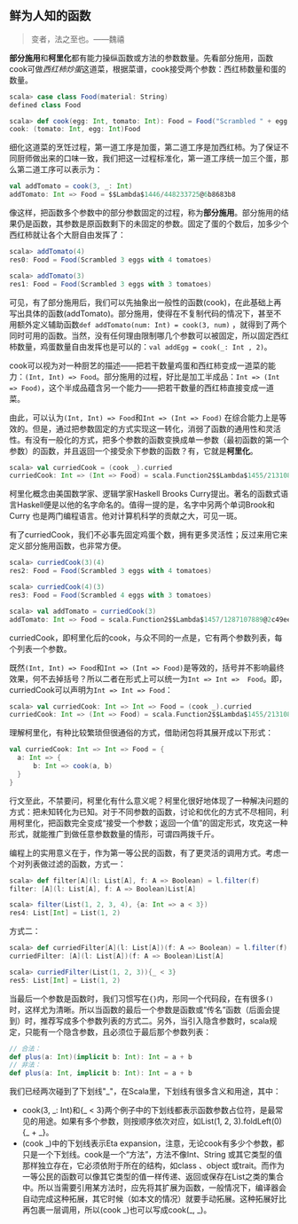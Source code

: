 ## 鲜为人知的函数

> 变者，法之至也。——魏禧

**部分施用**和**柯里化**都有能力操纵函数或方法的参数数量。先看部分施用，函数cook可做*西红柿炒蛋*这道菜，根据菜谱，cook接受两个参数：西红柿数量和蛋的数量。
```scala
scala> case class Food(material: String)
defined class Food

scala> def cook(egg: Int, tomato: Int): Food = Food("Scrambled " + egg  + " eggs with " + tomato + " tomatoes")
cook: (tomato: Int, egg: Int)Food
```
细化这道菜的烹饪过程，第一道工序是加蛋，第二道工序是加西红柿。为了保证不同厨师做出来的口味一致，我们把这一过程标准化，第一道工序统一加三个蛋，那么第二道工序可以表示为：
```scala
val addTomato = cook(3, _: Int)
addTomato: Int => Food = $$Lambda$1446/448233725@6b8683b8

```
像这样，把函数多个参数中的部分参数固定的过程，称为**部分施用**。部分施用的结果仍是函数，其参数是原函数剩下的未固定的参数。固定了蛋的个数后，加多少个西红柿就让各个大厨自由发挥了：
```scala
scala> addTomato(4)
res0: Food = Food(Scrambled 3 eggs with 4 tomatoes)

scala> addTomato(3)
res1: Food = Food(Scrambled 3 eggs with 3 tomatoes)
```
可见，有了部分施用后，我们可以先抽象出一般性的函数(cook)，在此基础上再写出具体的函数(addTomato)。部分施用，使得在不复制代码的情况下，甚至不用额外定义辅助函数`def addTomato(num: Int) = cook(3, num)`
，就得到了两个同时可用的函数。当然，没有任何理由限制哪几个参数可以被固定，所以固定西红柿数量，鸡蛋数量自由发挥也是可以的：`val addEgg = cook(_: Int , 2)`。

cook可以视为对一种厨艺的描述——把若干数量鸡蛋和西红柿变成一道菜的能力：`(Int, Int) => Food`。部分施用的过程，好比是加工半成品：`Int => (Int => Food)`，这个半成品蕴含另一个能力——把若干数量的西红柿直接变成一道菜。

由此，可以认为`(Int, Int) => Food`和`Int => (Int => Food)` 
在综合能力上是等效的。但是，通过把参数固定的方式实现这一转化，消弱了函数的通用性和灵活性。有没有一般化的方式，把多个参数的函数变换成单一参数（最初函数的第一个参数）的函数，并且返回一个接受余下参数的函数？有，它就是**柯里化**。

```scala
scala> val curriedCook = (cook _).curried
curriedCook: Int => (Int => Food) = scala.Function2$$Lambda$1455/2131088063@3779b701
```

<div class="alert alert-info">
柯里化概念由美国数学家、逻辑学家Haskell Brooks Curry提出。著名的函数式语言Haskell便是以他的名字命名的。值得一提的是，名字中另两个单词Brook和Curry
也是两门编程语言。他对计算机科学的贡献之大，可见一斑。
</div>

有了curriedCook，我们不必事先固定鸡蛋个数，拥有更多灵活性；反过来用它来定义部分施用函数，也非常方便。
```scala
scala> curriedCook(3)(4)
res2: Food = Food(Scrambled 3 eggs with 4 tomatoes)

scala> curriedCook(4)(3)
res3: Food = Food(Scrambled 4 eggs with 3 tomatoes)

scala> val addTomato = curriedCook(3)
addTomato: Int => Food = scala.Function2$$Lambda$1457/1287107889@2c49eefd
```
curriedCook，即柯里化后的cook，与众不同的一点是，它有两个参数列表，每个列表一个参数。

既然`(Int, Int) => Food`和`Int => (Int => Food)`是等效的，括号并不影响最终效果，何不去掉括号？所以二者在形式上可以统一为`Int => Int => 
Food`。即，curriedCook可以声明为`Int => Int => Food`：
```scala
scala> val curriedCook: Int => Int => Food = (cook _).curried
curriedCook: Int => (Int => Food) = scala.Function2$$Lambda$1455/2131088063@6afe08bc
```
理解柯里化，有种比较繁琐但很通俗的方式，借助闭包将其展开成以下形式：
```scala
val curriedCook: Int => Int => Food = {
  a: Int => {
      b: Int => cook(a, b)
  }
}
```
行文至此，不禁要问，柯里化有什么意义呢？柯里化很好地体现了一种解决问题的方式：把未知转化为已知。对于不同参数的函数，讨论和优化的方式不尽相同，利用柯里化，把函数完全变成“接受一个参数；返回一个值”的固定形式，攻克这一种形式，就能推广到做任意参数数量的情形，可谓四两拨千斤。

编程上的实用意义在于，作为第一等公民的函数，有了更灵活的调用方式。考虑一个对列表做过滤的函数，方式一：
```scala
scala> def filter[A](l: List[A], f: A => Boolean) = l.filter(f)
filter: [A](l: List[A], f: A => Boolean)List[A]

scala> filter(List(1, 2, 3, 4), {a: Int => a < 3})
res4: List[Int] = List(1, 2)
```
方式二：
```scala
scala> def curriedFilter[A](l: List[A])(f: A => Boolean) = l.filter(f)
curriedFilter: [A](l: List[A])(f: A => Boolean)List[A]

scala> curriedFilter(List(1, 2, 3)){_ < 3}
res5: List[Int] = List(1, 2)
```
当最后一个参数是函数时，我们习惯写在`{}`内，形同一个代码段，在有很多`()
`时，这样尤为清晰。所以当函数的最后一个参数是函数或“传名”函数（后面会提到）时，推荐写成多个参数列表的方式二。另外，当引入隐含参数时，scala规定，只能有一个隐含参数，且必须位于最后那个参数列表：
```scala
// 合法：
def plus(a: Int)(implicit b: Int): Int = a + b
// 非法：
def plus(a: Int, implicit b: Int): Int = a + b
```

<div class="alert alert-info">
我们已经两次碰到了下划线"_"，在Scala里，下划线有很多含义和用途，其中：<br/>
<ul>
<li>cook(3, _: Int)和{_ < 
3}两个例子中的下划线都表示函数参数占位符，是最常见的用途。如果有多个参数，则按顺序依次对应，如List(1, 2, 3).foldLeft(0){_ + _}。<br/>
</li>
<li>
(cook _)中的下划线表示Eta expansion，注意，无论cook有多少个参数，都只是一个下划线。cook是一个“方法”，方法不像Int、String
或其它类型的值那样独立存在，它必须依附于所在的结构，如class
、object 或trait。而作为一等公民的函数可以像其它类型的值一样传递、返回或保存在List之类的集合中。所以当需要引用某方法时，应先将其扩展为函数，一般情况下，编译器会自动完成这种拓展，其它时候（如本文的情况）就要手动拓展。这种拓展好比再包裹一层调用，所以(cook _)也可以写成cook(_, _)。
</li>
</ul>
 </div>
